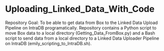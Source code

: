 # Uploading_Linked_Data_With_Code
Repository Goal: To be able to get data from Box to the Linked Data Upload Pipeline on IntraDB programatically. Repository contains a Python script to move Box data to a local directory (Getting_Data_FromBox.py) and a Bash script to send data from a local directory to a Linked Data Uploader Pipeline on IntraDB (emily_scripting_to_IntraDB.sh).
